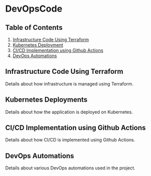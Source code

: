 # DevOpsCode

## Table of Contents
1. [Infrastructure Code Using Terraform](#infrastructure-code-using-terraform)
2. [Kubernetes Deployment](#kubernetes-deployment)
3. [CI/CD Implementation using Github Actions](#cicd-implementation-using-github-actions)
4. [DevOps Automations](#devops-automations)

## Infrastructure Code Using Terraform
Details about how infrastructure is managed using Terraform.

## Kubernetes Deployments
Details about how the application is deployed on Kubernetes.

## CI/CD Implementation using Github Actions
Details about how CI/CD is implemented using Github Actions.

## DevOps Automations
Details about various DevOps automations used in the project.